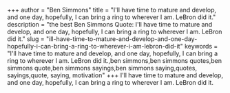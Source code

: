 +++
author = "Ben Simmons"
title = "I'll have time to mature and develop, and one day, hopefully, I can bring a ring to wherever I am. LeBron did it."
description = "the best Ben Simmons Quote: I'll have time to mature and develop, and one day, hopefully, I can bring a ring to wherever I am. LeBron did it."
slug = "ill-have-time-to-mature-and-develop-and-one-day-hopefully-i-can-bring-a-ring-to-wherever-i-am-lebron-did-it"
keywords = "I'll have time to mature and develop, and one day, hopefully, I can bring a ring to wherever I am. LeBron did it.,ben simmons,ben simmons quotes,ben simmons quote,ben simmons sayings,ben simmons saying,quotes, sayings,quote, saying, motivation"
+++
I'll have time to mature and develop, and one day, hopefully, I can bring a ring to wherever I am. LeBron did it.
